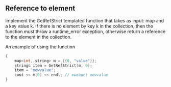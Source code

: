## Reference to element
Implement the GetRefStrict templated function that takes as input: map and a key value k. If there is no element by key k in the collection, then the function must throw a runtime_error exception, otherwise return a reference to the element in the collection.

An example of using the function
```cpp
{
    map<int, string> m = {{0, "value"}};
    string& item = GetRefStrict(m, 0);
    item = "newvalue";
    cout << m[0] << endl; // выведет newvalue
}
```
